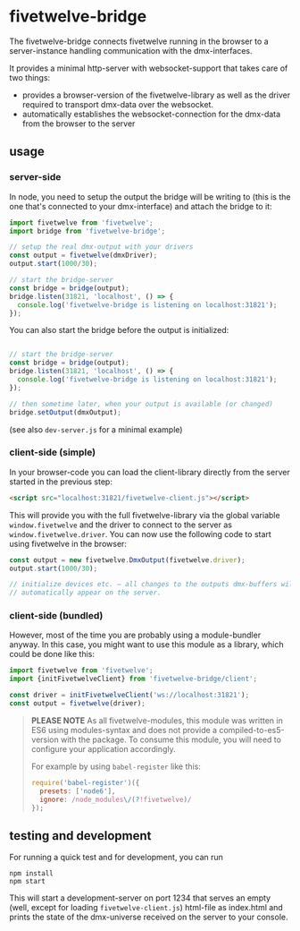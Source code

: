 # fivetwelve-bridge

The fivetwelve-bridge connects fivetwelve running in the browser to a
server-instance handling communication with the dmx-interfaces.

It provides a minimal http-server with websocket-support that takes
care of two things:

 - provides a browser-version of the fivetwelve-library as well as the
   driver required to transport dmx-data over the websocket.
 - automatically establishes the websocket-connection for the dmx-data
   from the browser to the server

## usage

### server-side

In node, you need to setup the output the bridge will be writing to
(this is the one that's connected to your dmx-interface) and attach the
bridge to it:

```javascript
import fivetwelve from 'fivetwelve';
import bridge from 'fivetwelve-bridge';

// setup the real dmx-output with your drivers
const output = fivetwelve(dmxDriver);
output.start(1000/30);

// start the bridge-server
const bridge = bridge(output);
bridge.listen(31821, 'localhost', () => {
  console.log('fivetwelve-bridge is listening on localhost:31821');
});
```

You can also start the bridge before the output is initialized:

```javascript

// start the bridge-server
const bridge = bridge(output);
bridge.listen(31821, 'localhost', () => {
  console.log('fivetwelve-bridge is listening on localhost:31821');
});

// then sometime later, when your output is available (or changed)
bridge.setOutput(dmxOutput);
```

(see also `dev-server.js` for a minimal example)

### client-side (simple)

In your browser-code you can load the client-library directly from the server started in the previous step:

```html
<script src="localhost:31821/fivetwelve-client.js"></script>
```

This will provide you with the full fivetwelve-library via the global variable
`window.fivetwelve` and the driver to connect to the server as `window.fivetwelve.driver`.
You can now use the following code to start using fivetwelve in the browser:

```javascript
const output = new fivetwelve.DmxOutput(fivetwelve.driver);
output.start(1000/30);

// initialize devices etc. – all changes to the outputs dmx-buffers will
// automatically appear on the server.
```


### client-side (bundled)

However, most of the time you are probably using a module-bundler anyway.
In this case, you might want to use this module as a library, which could be done like this:

```javascript
import fivetwelve from 'fivetwelve';
import {initFivetwelveClient} from 'fivetwelve-bridge/client';

const driver = initFivetwelveClient('ws://localhost:31821');
const output = fivetwelve(driver);
```

> **PLEASE NOTE** As all fivetwelve-modules, this module was written
> in ES6 using modules-syntax and does not provide a compiled-to-es5-version
> with the package. To consume this module, you will need to configure your
> application accordingly.
>
> For example by using `babel-register` like this:
>
> ```javascript
> require('babel-register')({
>   presets: ['node6'],
>   ignore: /node_modules\/(?!fivetwelve)/
> });
> ```

## testing and development

For running a quick test and for development, you can run

    npm install
    npm start

This will start a development-server on port 1234 that serves an empty
(well, except for loading `fivetwelve-client.js`) html-file as index.html
and prints the state of the dmx-universe received on the server to your
console.